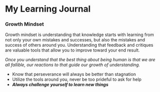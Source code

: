 # My Learning Journal
### Growth Mindset

Growth mindset is understanding that knowledge starts with learning from not only your own mistakes and successes, but also the mistakes and success of others around you. Understanding that feedback and critiques are valuable tools that allow you to improve toward your end result.

*Once you understand that the best thing about being human is that we are all fallible, our reactions to that guide our growth of understanding.*

- Know that perseverance will always be better than stagnation
- Utilize the tools around you, never be too prideful to ask for help
- ***Always challenge yourself to learn new things***
